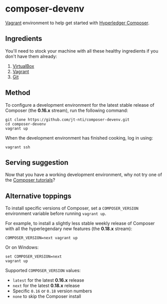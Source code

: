# composer-devenv

[Vagrant](https://www.vagrantup.com) environment to help get started with [Hyperledger Composer](https://hyperledger.github.io/composer/).


## Ingredients

You'll need to stock your machine with all these healthy ingredients if you don't have them already:

1. [VirtualBox](https://www.virtualbox.org/)
2. [Vagrant](https://www.vagrantup.com/docs/installation/)
3. [Git](https://git-scm.com/book/en/v2/Getting-Started-Installing-Git)

## Method

To configure a development environment for the latest stable release of Composer (the **0.16.x** stream), run the following command:

```
git clone https://github.com/jt-nti/composer-devenv.git
cd composer-devenv
vagrant up
```

When the development environment has finished cooking, log in using:

```
vagrant ssh
```

## Serving suggestion

Now that you have a working development environment, why not try one of the [Composer tutorials](https://hyperledger.github.io/composer/latest/tutorials/tutorials)?

## Alternative toppings

To install specific versions of Composer, set a `COMPOSER_VERSION` environment variable before running `vagrant up`. 

For example, to install a slightly less stable weekly release of Composer with all the hyperlegendary new features (the **0.18.x** stream):

```
COMPOSER_VERSION=next vagrant up
```

Or on Windows:

```
set COMPOSER_VERSION=next
vagrant up
```

Supported `COMPOSER_VERSION` values:

- `latest` for the latest **0.16.x** release
- `next` for the latest **0.18.x** release
- Specific `0.16` or `0.18` version numbers
- `none` to skip the Composer install
